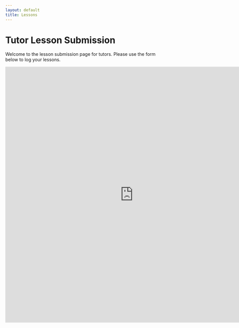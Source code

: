 ```yaml
---
layout: default
title: Lessons
---
```


<h1>Tutor Lesson Submission</h1>
<p>Welcome to the lesson submission page for tutors. Please use the form below to log your lessons.</p>

<!-- Embed Google Form here -->
<iframe src="https://forms.gle/ZQtaxJ3o4UoxCdYd9" width="800" height="800" frameborder="0" marginheight="0" marginwidth="0">Loading…</iframe>

